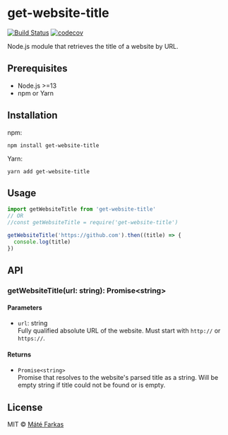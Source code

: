 # get-website-title

[![Build Status](https://travis-ci.org/wolfika/get-website-title.svg?branch=master)](https://travis-ci.org/wolfika/get-website-title)
[![codecov](https://codecov.io/gh/wolfika/get-website-title/branch/master/graph/badge.svg)](https://codecov.io/gh/wolfika/get-website-title)

Node.js module that retrieves the title of a website by URL.

## Prerequisites

- Node.js >=13
- npm or Yarn

## Installation

npm:

`npm install get-website-title`

Yarn:

`yarn add get-website-title`

## Usage

```javascript
import getWebsiteTitle from 'get-website-title'
// OR
//const getWebsiteTitle = require('get-website-title')

getWebsiteTitle('https://github.com').then((title) => {
  console.log(title)
})
```

## API

### getWebsiteTitle(url: string): Promise\<string\>

#### Parameters

- `url`: string<br>Fully qualified absolute URL of the website. Must start with `http://` or `https://`.

#### Returns

- `Promise<string>`<br>Promise that resolves to the website's parsed title as a string. Will be empty string if title could not be found or is empty.

## License

MIT © [Máté Farkas](https://github.com/wolfika)
